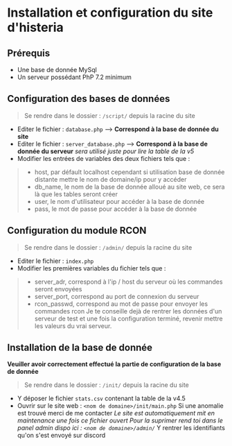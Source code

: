 # Installation et configuration du site d'histeria

## Prérequis

* Une base de donnée MySql
* Un serveur possédant PhP 7.2 minimum

## Configuration des bases de données

> Se rendre dans le dossier : `/script/` depuis la racine du site
* Editer le fichier : `database.php` --> **Correspond à la base de donnée du site**
* Editer le fichier : `server_database.php` --> **Correspond à la base de donnée du serveur** *sera utilisé juste pour lire la table de la v5*
* Modifier les entrées de variables des deux fichiers tels que : 
> * host, par défault localhost cependant si utilisation base de donnée distante mettre le nom de domaine/ip pour y accéder
> * db_name, le nom de la base de donnée alloué au site web, ce sera là que les tables seront créer
> * user, le nom d'utilisateur pour accéder à la base de donnée
> * pass, le mot de passe pour accéder à la base de donnée

## Configuration du module RCON

> Se rendre dans le dossier : `/admin/` depuis la racine du site
* Editer le fichier : `index.php`
* Modifier les premières variables du fichier tels que :
> * server_adr, correspond à l'ip / host du serveur où les commandes seront envoyées
> * server_port, correspond au port de connexion du serveur
> * rcon_passwd, correspond au mot de passe pour envoyer les commandes rcon
Je te conseille dejà de rentrer les données d'un serveur de test et une fois la configuration terminé, revenir mettre les valeurs du vrai serveur.

## Installation de la base de donnée

**Veuiller avoir correctement effectué la partie de configuration de la base de donnée**
> Se rendre dans le dossier : `/init/` depuis la racine du site
* Y déposer le fichier `stats.csv` contenant la table de la v4.5
* Ouvrir sur le site web : `<nom de domaine>/init/main.php`
Si une anomalie est trouvé merci de me contacter
*Le site est automatiquement mit en maintenance une fois ce fichier ouvert*
*Pour la suprimer rend toi dans le panel admin dispo ici : `<nom de domaine>/admin/`*
Y rentrer les identifiants qu'on s'est envoyé sur discord
